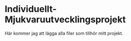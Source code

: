 Individuellt-Mjukvaruutvecklingsprojekt
=======================================
Här kommer jag att lägga alla filer som tillhör mitt projekt.

